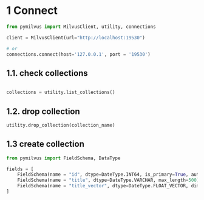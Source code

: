


# 1 Connect

```python
from pymilvus import MilvusClient, utility, connections

client = MilvusClient(url="http://localhost:19530")

# or 
connections.connect(host='127.0.0.1', port = '19530')
```



## 1.1. check collections
```python

collections = utility.list_collections()
```

## 1.2. drop collection

```python
utility.drop_collection(collection_name)

```


## 1.3 create collection

```python
from pymilvus import FieldSchema, DataType

fields = [
    FieldSchema(name = "id", dtype=DateType.INT64, is_primary=True, auto_id=True),
    FieldSchema(name = "title", dtype=DateType.VARCHAR, max_length=500),
    FieldSchema(name = "title_vector", dtype=DateType.FLOAT_VECTOR, dim = 256),
]


```
